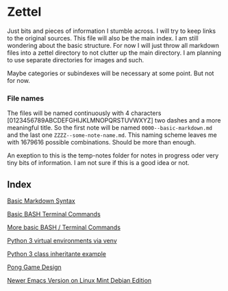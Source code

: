 # Zettel

Just bits and pieces of information I stumble across. I will try to keep links to the original sources. This file will also be the main index. I am still wondering about the basic structure. For now I will just throw all markdown files into a zettel directory to not clutter up the main directory. I am planning to use separate directories for images and such. 

Maybe categories or subindexes will be necessary at some point. But not for now. 

### File names
The files will be named continuously with 4 characters [0123456789ABCDEFGHIJKLMNOPQRSTUVWXYZ] two dashes and a more meaningful title. So the first note will be named `0000--basic-markdown.md` and the last one `ZZZZ--some-note-name.md`. This naming scheme leaves me with 1679616 possible combinations. Should be more than enough. 

An exeption to this is the temp-notes folder for notes in progress oder very tiny bits of information. I am not sure if this is a good idea or not.


## Index

[Basic Markdown Syntax](zettel/0000--basic-markdown.md)

[Basic BASH Terminal Commands](zettel/0001--basic-bash-terminal-commands.md)

[More basic BASH / Terminal Commands](zettel/0002--more-basic-bash-terminal-commands-tlcl-2nd-ed.md)

[Python 3 virtual environments via venv](zettel/0003--python-virtual-environment.md)

[Python 3 class inheritante example](zettel/0004--python-class-inheritance.md)

[Pong Game Design](zettel/0005--pong-game-design.md)

[Newer Emacs Version on Linux Mint Debian Edition](zettel/0006--newer-emacs-on-lmde.md)
